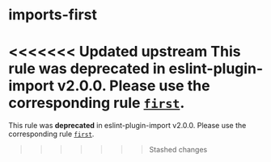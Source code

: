 # imports-first

<<<<<<< Updated upstream
This rule was **deprecated** in eslint-plugin-import v2.0.0. Please use the corresponding rule [`first`](https://github.com/benmosher/eslint-plugin-import/blob/master/docs/rules/first.md).
=======
This rule was **deprecated** in eslint-plugin-import v2.0.0. Please use the corresponding rule [`first`](https://github.com/import-js/eslint-plugin-import/blob/master/docs/rules/first.md).
>>>>>>> Stashed changes
